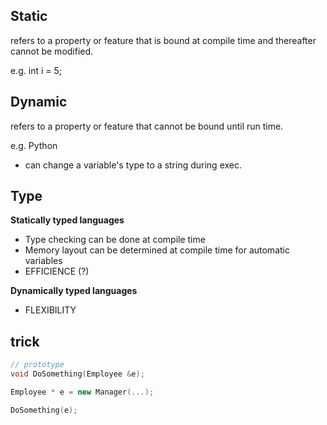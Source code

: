 ## Static

refers to a property or feature that is bound at compile time and thereafter cannot be modified.

e.g. int i = 5;

## Dynamic

refers to a property or feature that cannot be bound until run time.

e.g. Python
 - can change a variable's type to a string during exec.
 
## Type

**Statically typed languages**

- Type checking can be done at compile time
- Memory layout can be determined at compile time for automatic variables
- EFFICIENCE (?)

**Dynamically typed languages**

- FLEXIBILITY

## trick

```cpp
// prototype
void DoSomething(Employee &e);

Employee * e = new Manager(...);

DoSomething(e);
```


